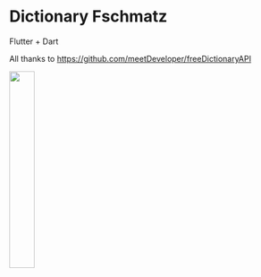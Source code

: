 # Dictionary Fschmatz

Flutter + Dart

All thanks to https://github.com/meetDeveloper/freeDictionaryAPI

<img src="https://user-images.githubusercontent.com/21291813/128440214-c758906d-bdea-4eaf-a558-325b99d29793.png" width="30%"></img> 
